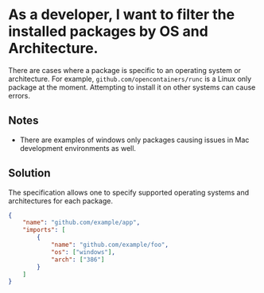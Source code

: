 # As a developer, I want to filter the installed packages by OS and Architecture.

There are cases where a package is specific to an operating system or architecture.
For example, `github.com/opencontainers/runc` is a Linux only package at the
moment. Attempting to install it on other systems can cause errors.

## Notes
- There are examples of windows only packages causing issues in Mac development
  environments as well.

## Solution
The specification allows one to specify supported operating systems and architectures
for each package.

```json
{
    "name": "github.com/example/app",
    "imports": [
        {
            "name": "github.com/example/foo",
            "os": ["windows"],
            "arch": ["386"]
        }
    ]
}
```
